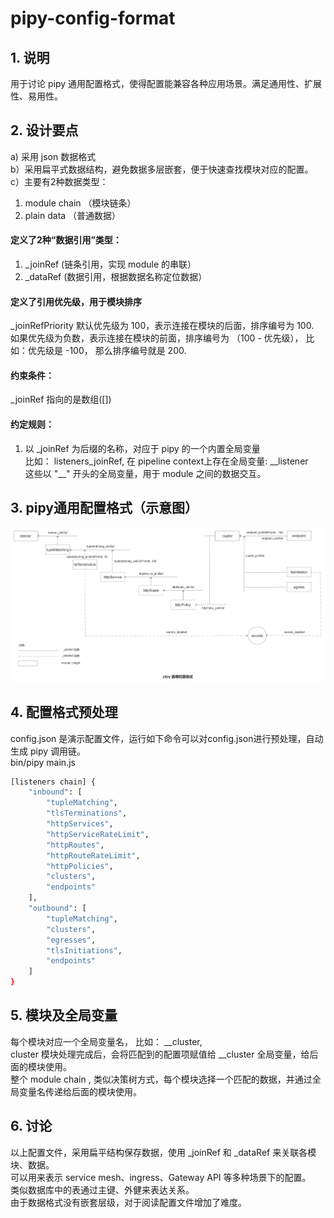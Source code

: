 # pipy-config-format
## 1. 说明 
用于讨论 pipy 通用配置格式，使得配置能兼容各种应用场景。满足通用性、扩展性、易用性。  

## 2. 设计要点  
a) 采用 json 数据格式  
b）采用扁平式数据结构，避免数据多层嵌套，便于快速查找模块对应的配置。    
c）主要有2种数据类型：  
   1. module chain （模块链条）  
   2. plain data （普通数据）     
#### 定义了2种“数据引用”类型：  
1. _joinRef  (链条引用，实现 module 的串联） 
2. _dataRef  (数据引用，根据数据名称定位数据）  
#### 定义了引用优先级，用于模块排序  
_joinRefPriority
默认优先级为 100，表示连接在模块的后面，排序编号为 100.  
如果优先级为负数，表示连接在模块的前面，排序编号为 （100 - 优先级）， 比如：优先级是 -100， 那么排序编号就是 200.  

#### 约束条件：    
_joinRef 指向的是数组([])   
#### 约定规则：  
1. 以 _joinRef 为后缀的名称，对应于 pipy 的一个内置全局变量  
比如： listeners_joinRef, 在 pipeline context上存在全局变量: \_\_listener    
这些以 "\_\_" 开头的全局变量，用于 module 之间的数据交互。   

## 3. pipy通用配置格式（示意图）
![pipy-config](https://raw.githubusercontent.com/wanpf/pipy-config-format/main/pipy-config-format.png)  

## 4. 配置格式预处理  
config.json 是演示配置文件，运行如下命令可以对config.json进行预处理，自动生成 pipy 调用链。  
bin/pipy main.js  
```bash
[listeners chain] {
    "inbound": [
        "tupleMatching",
        "tlsTerminations",
        "httpServices",
        "httpServiceRateLimit",
        "httpRoutes",
        "httpRouteRateLimit",
        "httpPolicies",
        "clusters",
        "endpoints"
    ],
    "outbound": [
        "tupleMatching",
        "clusters",
        "egresses",
        "tlsInitiations",
        "endpoints"
    ]
}
```
## 5. 模块及全局变量  
每个模块对应一个全局变量名， 比如： \_\_cluster,   
cluster 模块处理完成后，会将匹配到的配置项赋值给 \_\_cluster 全局变量，给后面的模块使用。  
整个 module chain , 类似决策树方式，每个模块选择一个匹配的数据，并通过全局变量名传递给后面的模块使用。  

## 6. 讨论
以上配置文件，采用扁平结构保存数据，使用 _joinRef 和 _dataRef 来关联各模块、数据。  
可以用来表示 service mesh、ingress、Gateway API 等多种场景下的配置。  
类似数据库中的表通过主键、外健来表达关系。  
由于数据格式没有嵌套层级，对于阅读配置文件增加了难度。  
